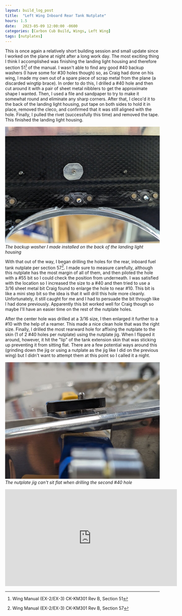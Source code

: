 ```yaml
---
layout: build_log_post
title:  "Left Wing Inboard Rear Tank Nutplate"
hours: 1.5
date:   2023-05-09 12:00:00 -0600
categories: [Carbon Cub Build, Wings, Left Wing]
tags: [nutplates]
---
```


This is once again a relatively short building session and small update since I worked on the plane at night after a long work day. The most exciting thing I think I accomplished was finishing the landing light housing and therefore section 51[^section-51-ref] of the manual. I wasn't able to find any good #40 backup washers (I have some for #30 holes though) so, as Craig had done on his wing, I made my own out of a spare piece of scrap metal from the plane (a discarded wingtip brace). In order to do this, I drilled a #40 hole and then cut around it with a pair of sheet metal nibblers to get the approximate shape I wanted. Then, I used a file and sandpaper to try to make it somewhat round and eliminate any sharp corners. After that, I cleco'd it to the back of the landing light housing, put tape on both sides to hold it in place, removed the cleco, and confirmed that it was still aligned with the hole. Finally, I pulled the rivet (successfully this time) and removed the tape. This finished the landing light housing.

![Desktop View](/assets/img/posts/2023/2023-05-09-inboard-rear-tank-nutplate/landing_light.jpg)
_The backup washer I made installed on the back of the landing light housing_

With that out of the way, I began drilling the holes for the rear, inboard fuel tank nutplate per section 57[^section-57-ref]. I made sure to measure carefully, although this nutplate has the most margin of all of them, and then piloted the hole with a #55 bit so I could check the position from underneath. I was satisfied with the location so I increased the size to a #40 and then tried to use a 3/16 sheet metal bit Craig found to enlarge the hole to near #10. This bit is like a mini step bit so the idea is that it will drill this hole more cleanly. Unfortunately, it still caught for me and I had to persuade the bit through like I had done previously. Apparently this bit worked well for Craig though so maybe I'll have an easier time on the rest of the nutplate holes.

After the center hole was drilled at a 3/16 size, I then enlarged it further to a #10 with the help of a reamer. This made a nice clean hole that was the right size. Finally, I drilled the most rearward hole for affixing the nutplate to the skin (1 of 2 #40 holes per nutplate) using the nutplate jig. When I flipped it around, however, it hit the "lip" of the tank extension skin that was sticking up preventing it from sitting flat. There are a few potential ways around this (grinding down the jig or using a nutplate as the jig like I did on the previous wing) but I didn't want to attempt them at this point so I called it a night.

![Desktop View](/assets/img/posts/2023/2023-05-09-inboard-rear-tank-nutplate/nutplate_jig.jpg)
_The nutplate jig can't sit flat when drilling the second #40 hole_

<iframe width="560" height="315" src="https://www.youtube.com/embed/x8OQH18twZ4" title="YouTube video player" frameborder="0" allow="accelerometer; autoplay; clipboard-write; encrypted-media; gyroscope; picture-in-picture; web-share" allowfullscreen></iframe>

[^section-51-ref]: Wing Manual (EX-2/EX-3) CK-KM301 Rev B, Section 51
[^section-57-ref]: Wing Manual (EX-2/EX-3) CK-KM301 Rev B, Section 57
